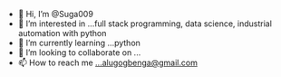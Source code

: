 - 👋 Hi, I’m @Suga009
- 👀 I’m interested in ...full stack programming, data science, industrial automation with python
- 🌱 I’m currently learning ...python
- 💞️ I’m looking to collaborate on ...
- 📫 How to reach me ...alugogbenga@gmail.com

<!---
Suga009/Suga009 is a ✨ special ✨ repository because its `README.md` (this file) appears on your GitHub profile.
You can click the Preview link to take a look at your changes.
--->
